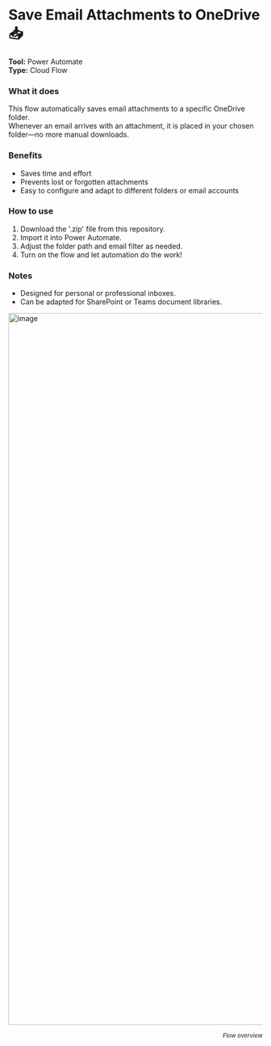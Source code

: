 # Save Email Attachments to OneDrive 📥

**Tool:** Power Automate  
**Type:** Cloud Flow  

### What it does
This flow automatically saves email attachments to a specific OneDrive folder.  
Whenever an email arrives with an attachment, it is placed in your chosen folder—no more manual downloads.  

### Benefits
- Saves time and effort  
- Prevents lost or forgotten attachments  
- Easy to configure and adapt to different folders or email accounts  

### How to use
1. Download the '.zip' file from this repository.  
2. Import it into Power Automate.  
3. Adjust the folder path and email filter as needed.  
4. Turn on the flow and let automation do the work!  

### Notes
- Designed for personal or professional inboxes.  
- Can be adapted for SharePoint or Teams document libraries.


<img width="1073" height="1408" alt="image" src="https://github.com/user-attachments/assets/865d6c9d-1de8-4787-bf3c-7e7e14f43a57" />
<p align="right"><small><i>Flow overview</i></small></p>
